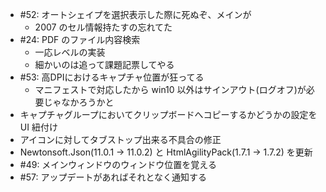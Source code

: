 * #52: オートシェイプを選択表示した際に死ぬぞ、メインが 
    * 2007 のセル情報持たすの忘れてた
* #24: PDF のファイル内容検索
    * 一応レベルの実装
    * 細かいのは追って課題記票してやる
* #53:  高DPIにおけるキャプチャ位置が狂ってる
    * マニフェストで対応したから win10 以外はサインアウト(ログオフ)が必要じゃなかろうかと
* キャプチャグループにおいてクリップボードへコピーするかどうかの設定を UI 紐付け
* アイコンに対してタブストップ出来る不具合の修正
* Newtonsoft.Json(11.0.1 -> 11.0.2) と HtmlAgilityPack(1.7.1 -> 1.7.2) を更新
* #49: メインウィンドウのウィンドウ位置を覚える 
* #57: アップデートがあればそれとなく通知する
